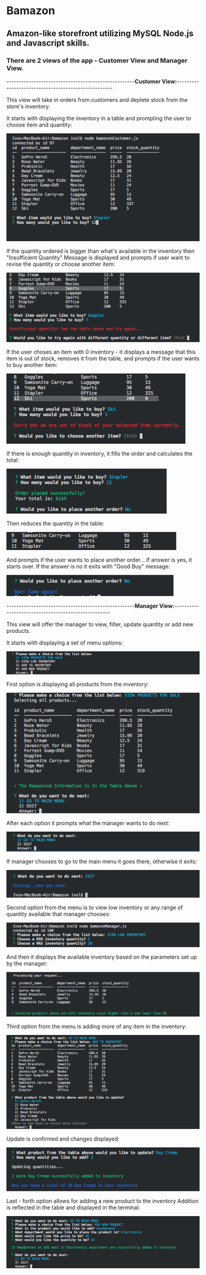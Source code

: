 # Bamazon

## Amazon-like storefront utilizing MySQL Node.js and Javascript skills.

### There are 2 views of the app - Customer View and Manager View.

----------------------------------------------------**Customer View:**----------------------------------------------------

This view will take in orders from customers and deplete stock from the store's inventory.

It starts with displaying the inventory in a table and prompting the user to choose item and quantity:

![Start Order](/images/start_order.png)

If the quantity ordered is bigger than what's available in the inventory then "Insufficient Quantity" Message is displayed and prompts if user want to revise the quantity or choose another item:

![Insufficient Quantity](/images/insufficient_quantity.png)

If the user choses an item with 0 inventory - it displays a message that this item is out of stock, removes it from the table, and prompts if the user wants to buy another item:

![Out of Stock](/images/outOfStock.png)

If there is enough quantity in inventory, it fills the order and calculates the total:

![Calculates](/images/calculated_order.png)

Then reduces the quantity in the table:

![Reduces quantity](/images/reduced_quantity.png)

And prompts if the user wants to place another order...
If answer is yes, it starts over. If the answer is no it exits with "Good Buy" message:

![Another order](/images/another_order.png)


----------------------------------------------------**Manager View:**----------------------------------------------------

This view will offer the manager to view, filter, update quantity or add new products.

It starts with displaying a set of menu options:

![Menu Options](/images/choiceOfOptions.png)

First option is displaying all products from the inventory:

![View Products](/images/view_products.png)

After each option it prompts what the manager wants to do next:

![Follow Up](/images/folowUp.png)

If manager chooses to go to the main menu it goes there, otherwise it exits:

![Exiting](/images/exiting.png)

Second option from the menu is to view low inventory or any range of quantity available that manager chooses:

![Range](/images/lowInventoryRange.png)

And then it displays the available inventory based on the parameters set up by the manager:

![Low Inventory](/images/lowInventory.png)

Third option from the menu is adding more of any item in the inventory:

![Add to Inventory](/images/updateQuantity.png)

Update is confirmed and changes displayed:

![Confirm Quantity](/images/quantityConfirm.png)

Last - forth option allows for adding a new product to the inventory
Addition is reflected in the table and displayed in the terminal:

![New Product](/images/newProduct.png)


































